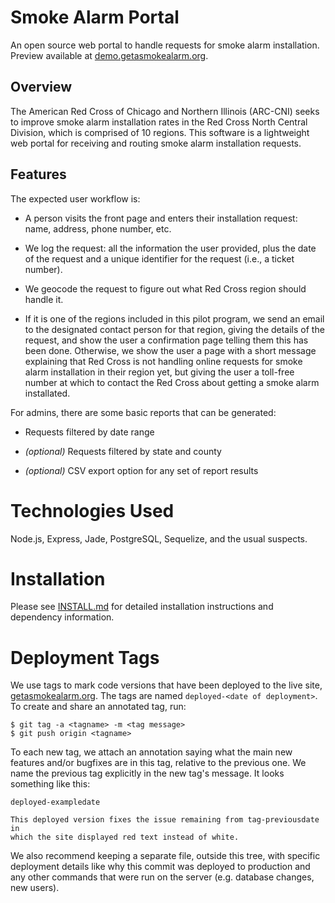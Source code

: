 # Smoke Alarm Portal

An open source web portal to handle requests for smoke alarm
installation.  Preview available at
[demo.getasmokealarm.org](https://demo.getasmokealarm.org/).

## Overview

The American Red Cross of Chicago and Northern Illinois (ARC-CNI)
seeks to improve smoke alarm installation rates in the Red Cross North
Central Division, which is comprised of 10 regions.  This software is
a lightweight web portal for receiving and routing smoke alarm
installation requests.

## Features

The expected user workflow is:

* A person visits the front page and enters their installation request:
  name, address, phone number, etc.

* We log the request: all the information the user provided, plus the
  date of the request and a unique identifier for the request (i.e., a
  ticket number).

* We geocode the request to figure out what Red Cross region should
  handle it.

* If it is one of the regions included in this pilot program, we send
  an email to the designated contact person for that region, giving
  the details of the request, and show the user a confirmation page
  telling them this has been done.  Otherwise, we show the user a page
  with a short message explaining that Red Cross is not handling
  online requests for smoke alarm installation in their region yet,
  but giving the user a toll-free number at which to contact the Red
  Cross about getting a smoke alarm installated.

For admins, there are some basic reports that can be generated:

* Requests filtered by date range

* _(optional)_ Requests filtered by state and county

* _(optional)_ CSV export option for any set of report results

# Technologies Used

Node.js, Express, Jade, PostgreSQL, Sequelize, and the usual suspects.

# Installation

Please see [INSTALL.md](INSTALL.md) for detailed installation
instructions and dependency information.

# Deployment Tags

We use tags to mark code versions that have been deployed to the live
site, [getasmokealarm.org](https://getasmokealarm.org).  The tags are
named `deployed-<date of deployment>`.  To create and share an annotated
tag, run:

    $ git tag -a <tagname> -m <tag message>
    $ git push origin <tagname>
    
To each new tag, we attach an annotation saying what the main new
features and/or bugfixes are in this tag, relative to the previous one.
We name the previous tag explicitly in the new tag's message.  It looks
something like this:

```
deployed-exampledate

This deployed version fixes the issue remaining from tag-previousdate in
which the site displayed red text instead of white.

```

We also recommend keeping a separate file, outside this tree, with
specific deployment details like why this commit was deployed to
production and any other commands that were run on the server
(e.g. database changes, new users).